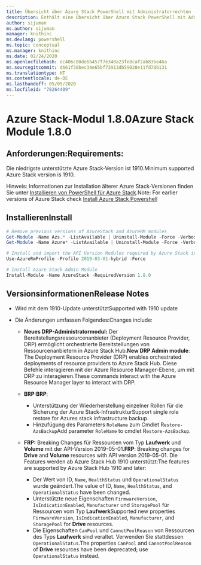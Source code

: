 ```yaml
---
title: Übersicht über Azure Stack PowerShell mit Administratorrechten | Microsoft-Dokumentation
description: Enthält eine Übersicht über Azure Stack PowerShell mit Administratorrechten und eine Anleitung zur Installation und Konfiguration.
author: sijuman
ms.author: sijuman
manager: knithinc
ms.devlang: powershell
ms.topic: conceptual
ms.manager: knithinc
ms.date: 02/24/2020
ms.openlocfilehash: ec406c80de6b457f7e340a23fe8caf2ab83be46a
ms.sourcegitcommit: d661f38bec34e65bf73913db59028e11fd78b131
ms.translationtype: HT
ms.contentlocale: de-DE
ms.lasthandoff: 05/05/2020
ms.locfileid: "78264409"
---
```

# <a name="azure-stack-module-180"></a><span data-ttu-id="15eda-103">Azure Stack-Modul 1.8.0</span><span class="sxs-lookup"><span data-stu-id="15eda-103">Azure Stack Module 1.8.0</span></span>

## <a name="requirements"></a><span data-ttu-id="15eda-104">Anforderungen:</span><span class="sxs-lookup"><span data-stu-id="15eda-104">Requirements:</span></span>

<span data-ttu-id="15eda-105">Die niedrigste unterstützte Azure Stack-Version ist 1910.</span><span class="sxs-lookup"><span data-stu-id="15eda-105">Minimum supported Azure Stack version is 1910.</span></span>

<span data-ttu-id="15eda-106">Hinweis: Informationen zur Installation älterer Azure Stack-Versionen finden Sie unter [Installieren von PowerShell für Azure Stack](https://docs.microsoft.com/azure/azure-stack/azure-stack-powershell-install#install-azure-stack-powershell).</span><span class="sxs-lookup"><span data-stu-id="15eda-106">Note: For earlier versions of Azure Stack check [Install Azure Stack Powershell](https://docs.microsoft.com/azure/azure-stack/azure-stack-powershell-install#install-azure-stack-powershell)</span></span>

## <a name="install"></a><span data-ttu-id="15eda-107">Installieren</span><span class="sxs-lookup"><span data-stu-id="15eda-107">Install</span></span>

```powershell
# Remove previous versions of AzureStack and AzureRM modules
Get-Module -Name Azs.* -ListAvailable | Uninstall-Module -Force -Verbose
Get-Module -Name Azure* -ListAvailable | Uninstall-Module -Force -Verbose

# Install and import the API Version Modules required by Azure Stack into the current PowerShell session.
Use-AzureRmProfile -Profile 2019-03-01-hybrid -Force

# Install Azure Stack Admin Module
Install-Module -Name AzureStack -RequiredVersion 1.8.0
```

## <a name="release-notes"></a><span data-ttu-id="15eda-108">Versionsinformationen</span><span class="sxs-lookup"><span data-stu-id="15eda-108">Release Notes</span></span>

* <span data-ttu-id="15eda-109">Wird mit dem 1910-Update unterstützt</span><span class="sxs-lookup"><span data-stu-id="15eda-109">Supported with 1910 update</span></span>
* <span data-ttu-id="15eda-110">Die Änderungen umfassen Folgendes:</span><span class="sxs-lookup"><span data-stu-id="15eda-110">Changes include:</span></span>

    - <span data-ttu-id="15eda-111">**Neues DRP-Administratormodul:** Der Bereitstellungsressourcenanbieter (Deployment Resource Provider, DRP) ermöglicht orchestrierte Bereitstellungen von Ressourcenanbietern in Azure Stack Hub.</span><span class="sxs-lookup"><span data-stu-id="15eda-111">**New DRP Admin module**: The Deployment Resource Provider (DRP) enables orchestrated deployments of resource providers to Azure Stack Hub.</span></span> <span data-ttu-id="15eda-112">Diese Befehle interagieren mit der Azure Resource Manager-Ebene, um mit DRP zu interagieren.</span><span class="sxs-lookup"><span data-stu-id="15eda-112">These commands interact with the Azure Resource Manager layer to interact with DRP.</span></span>

    - <span data-ttu-id="15eda-113">**BRP:**</span><span class="sxs-lookup"><span data-stu-id="15eda-113">**BRP**:</span></span>
        - <span data-ttu-id="15eda-114">Unterstützung der Wiederherstellung einzelner Rollen für die Sicherung der Azure Stack-Infrastruktur</span><span class="sxs-lookup"><span data-stu-id="15eda-114">Support single role restore for Azures stack infrastructure backup.</span></span>
        - <span data-ttu-id="15eda-115">Hinzufügung des Parameters `RoleName` zum Cmdlet R`estore-AzsBackup`</span><span class="sxs-lookup"><span data-stu-id="15eda-115">Add parameter `RoleName` to cmdlet R`estore-AzsBackup`.</span></span>

    - <span data-ttu-id="15eda-116">**FRP:** Breaking Changes für Ressourcen vom Typ **Laufwerk** und **Volume** mit der API-Version 2019-05-01.</span><span class="sxs-lookup"><span data-stu-id="15eda-116">**FRP**: Breaking changes for **Drive** and **Volume** resources with API version 2019-05-01.</span></span> <span data-ttu-id="15eda-117">Die Features werden ab Azure Stack Hub 1910 unterstützt:</span><span class="sxs-lookup"><span data-stu-id="15eda-117">The features are supported by Azure Stack Hub 1910 and later:</span></span>
        - <span data-ttu-id="15eda-118">Der Wert von ID, `Name`, `HealthStatus` und `OperationalStatus` wurde geändert.</span><span class="sxs-lookup"><span data-stu-id="15eda-118">The value of ID, `Name`, `HealthStatus`, and `OperationalStatus` have been changed.</span></span>
        - <span data-ttu-id="15eda-119">Unterstützte neue Eigenschaften `FirmwareVersion`, `IsIndicationEnabled`, `Manufacturer` und `StoragePool` für Ressourcen vom Typ **Laufwerk**</span><span class="sxs-lookup"><span data-stu-id="15eda-119">Supported new properties `FirmwareVersion`, `IsIndicationEnabled`, `Manufacturer`, and `StoragePool` for **Drive** resources.</span></span>
        - <span data-ttu-id="15eda-120">Die Eigenschaften `CanPool` und `CannotPoolReason` von Ressourcen des Typs **Laufwerk** sind veraltet. Verwenden Sie stattdessen `OperationalStatus`.</span><span class="sxs-lookup"><span data-stu-id="15eda-120">The properties `CanPool` and `CannotPoolReason` of **Drive** resources have been deprecated; use `OperationalStatus` instead.</span></span>
